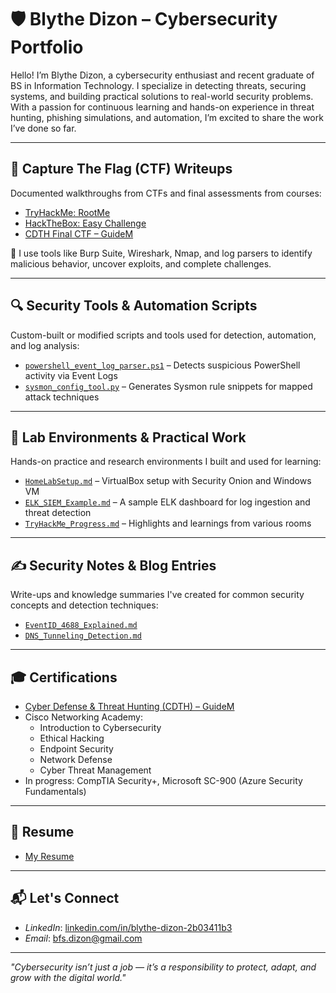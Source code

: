 # 🛡️ Blythe Dizon – Cybersecurity Portfolio

Hello! I’m Blythe Dizon, a cybersecurity enthusiast and recent graduate of BS in Information Technology. I specialize in detecting threats, securing systems, and building practical solutions to real-world security problems. With a passion for continuous learning and hands-on experience in threat hunting, phishing simulations, and automation, I’m excited to share the work I’ve done so far.

---

## 🧩 Capture The Flag (CTF) Writeups

Documented walkthroughs from CTFs and final assessments from courses:

- [TryHackMe: RootMe](ctf-writeups/TryHackMe_RootMe.md)
- [HackTheBox: Easy Challenge](ctf-writeups/HackTheBox_EasyChallenge.md)
- [CDTH Final CTF – GuideM](ctf-writeups/CDTH_Final_CTF.md)

🧠 I use tools like Burp Suite, Wireshark, Nmap, and log parsers to identify malicious behavior, uncover exploits, and complete challenges.


---

## 🔍 Security Tools & Automation Scripts

Custom-built or modified scripts and tools used for detection, automation, and log analysis:

- [`powershell_event_log_parser.ps1`](scripts/powershell_event_log_parser.ps1) – Detects suspicious PowerShell activity via Event Logs
- [`sysmon_config_tool.py`](scripts/sysmon_config_tool.py) – Generates Sysmon rule snippets for mapped attack techniques

---

## 🧪 Lab Environments & Practical Work

Hands-on practice and research environments I built and used for learning:

- [`HomeLabSetup.md`](labs/HomeLabSetup.md) – VirtualBox setup with Security Onion and Windows VM
- [`ELK_SIEM_Example.md`](labs/ELK_SIEM_Example.md) – A sample ELK dashboard for log ingestion and threat detection
- [`TryHackMe_Progress.md`](labs/TryHackMe_Progress.md) – Highlights and learnings from various rooms

---

## ✍️ Security Notes & Blog Entries

Write-ups and knowledge summaries I've created for common security concepts and detection techniques:

- [`EventID_4688_Explained.md`](blog-notes/EventID_4688_Explained.md)
- [`DNS_Tunneling_Detection.md`](blog-notes/DNS_Tunneling_Detection.md)

---

## 🎓 Certifications

- [Cyber Defense & Threat Hunting (CDTH) – GuideM](certifications/CDTH_Certificate.pdf)
- Cisco Networking Academy:
  - Introduction to Cybersecurity
  - Ethical Hacking
  - Endpoint Security
  - Network Defense
  - Cyber Threat Management
- In progress: CompTIA Security+, Microsoft SC-900 (Azure Security Fundamentals)

---

## 📄 Resume

- [My Resume](Blythe%20RESUME%202025.pdf)

---

## 📬 Let's Connect

- *LinkedIn*: [linkedin.com/in/blythe-dizon-2b03411b3](https://www.linkedin.com/in/blythe-dizon-2b03411b3)
- *Email*: bfs.dizon@gmail.com

---

_"Cybersecurity isn’t just a job — it’s a responsibility to protect, adapt, and grow with the digital world."_
